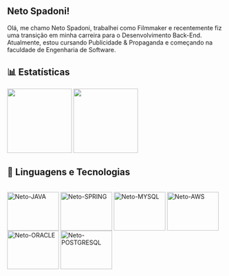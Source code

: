 ##  Neto Spadoni!

Olá, me chamo Neto Spadoni, trabalhei como Filmmaker e recentemente fiz uma transição em minha carreira para o Desenvolvimento Back-End. Atualmente, estou cursando Publicidade & Propaganda e começando na faculdade de Engenharia de Software.

## 📊 Estatísticas
<div>
<img height="150cm" src="https://github-readme-stats.vercel.app/api?username=nespadoni&theme=holi&show_icons=true&hide=contribs,prs">
<img height="150cm" src="https://github-readme-stats.vercel.app/api/top-langs/?username=nespadoni&theme=holi&layout=compact">
</div>

## 🤖 Linguagens e Tecnologias
<div style="display: inline_block"><br>
<img align="center" alt="Neto-JAVA" height="90" width="120" src="https://cdn.jsdelivr.net/gh/devicons/devicon@latest/icons/java/java-original-wordmark.svg"/>
<img align="center" alt="Neto-SPRING" height="90" width="120" src="https://cdn.jsdelivr.net/gh/devicons/devicon@latest/icons/spring/spring-original-wordmark.svg" />
<img align="center" alt="Neto-MYSQL" height="90" width="120" src="https://cdn.jsdelivr.net/gh/devicons/devicon@latest/icons/mysql/mysql-original-wordmark.svg" />
<img align="center" alt="Neto-AWS" height="90" width="120" src="https://cdn.jsdelivr.net/gh/devicons/devicon@latest/icons/amazonwebservices/amazonwebservices-original-wordmark.svg" />
<img align="center" alt="Neto-ORACLE" height="90" width="120" src="https://cdn.jsdelivr.net/gh/devicons/devicon@latest/icons/oracle/oracle-original.svg" />
<img align="center" alt="Neto-POSTGRESQL" height="90" width="120" src="https://cdn.jsdelivr.net/gh/devicons/devicon@latest/icons/postgresql/postgresql-plain-wordmark.svg" />
</div>
